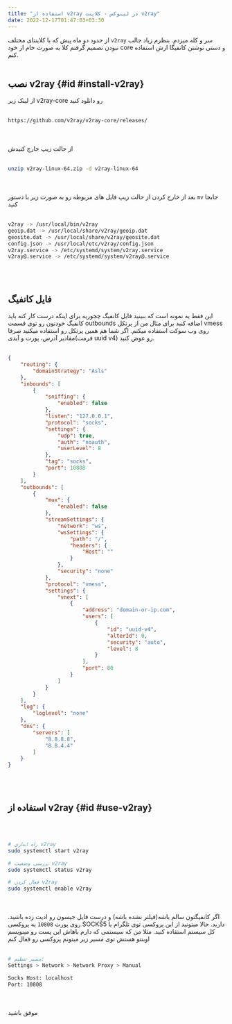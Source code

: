 ```yaml
---
title: "استفاده از v2ray در لینوکس - کلاینت v2ray"
date: 2022-12-17T01:47:03+03:30
---
```


از حدود دو ماه پیش که با کلاینتای مختلف `v2ray` سر و کله میزدم. بنظرم زیاد جالب نبودن تصمیم گرفتم کلا به صورت خام از خود core و دستی نوشتن کانفیگا ازش استفاده کنم.
<br>
<br>

## نصب v2ray {#id #install-v2ray}
از لینک زیر v2ray-core رو دانلود کنید
<br>
<br>
```bash
https://github.com/v2ray/v2ray-core/releases/
```
\
<br>
از حالت زیپ خارج کنیدش
<br>
<br>
```bash
unzip v2ray-linux-64.zip -d v2ray-linux-64
```
\
<br>
بعد از خارج کردن از حالت زیپ فایل های مربوطه رو به صورت زیر با دستور `mv` جابجا کنید
<br>
<br>
```bash
v2ray -> /usr/local/bin/v2ray
geoip.dat -> /usr/local/share/v2ray/geoip.dat
geosite.dat -> /usr/local/share/v2ray/geosite.dat
config.json -> /usr/local/etc/v2ray/config.json
v2ray.service -> /etc/systemd/system/v2ray.service
v2ray@.service -> /etc/systemd/system/v2ray@.service
```
\
<br>

## فایل کانفیگ
این فقط یه نمونه است که ببینید فایل کانفیگ چجوریه
برای اینکه درست کار کنه باید کانفیگ خودتون رو توی قسمت outbounds اضافه کنید
برای مثال من از پرتکل vmess روی وب سوکت استفاده میکنم.
اگر شما هم همین پرتکل رو استفاده میکنید صرفا مقادیر آدرس، پورت و آیدی(فرمت uuid v4) رو عوض کنید.
\
<br>  

```json
{
    "routing": {
        "domainStrategy": "Asls"
    },
    "inbounds": [
        {
            "sniffing": {
                "enabled": false
            },
            "listen": "127.0.0.1",
            "protocol": "socks",
            "settings": {
                "udp": true,
                "auth": "noauth",
                "userLevel": 8
            },
            "tag": "socks",
            "port": 10808
        }
    ],
    "outbounds": [
        {
            "mux": {
                "enabled": false
            },
            "streamSettings": {
                "network": "ws",
                "wsSettings": {
                    "path": "/",
                    "headers": {
                        "Host": ""
                    }
                },
                "security": "none"
            },
            "protocol": "vmess",
            "settings": {
                "vnext": [
                    {
                        "address": "domain-or-ip.com",
                        "users": [
                            {
                                "id": "uuid-v4",
                                "alterId": 0,
                                "security": "auto",
                                "level": 8
                            }
                        ],
                        "port": 80
                    }
                ]
            }
        }
    ],
    "log": {
        "loglevel": "none"
    },
    "dns": {
        "servers": [
            "8.8.8.8",
            "8.8.4.4"
        ]
    }
}
```
\
<br>

## استفاده از v2ray {#id #use-v2ray}
\
<br>
```bash
# راه اندازی v2ray
sudo systemctl start v2ray

# بررسی وضعیت v2ray
sudo systemctl status v2ray

# فعال کردن v2ray
sudo systemctl enable v2ray
```
\
<br>
اگر کانفیگتون سالم باشه(فیلتر نشده باشه) و درست فایل جیسون رو ادیت زده باشید. روی پورت `10808` یه پروکسی SOCKS5 دارید.
حالا میتونید از این پروکسی توی تلگرام یا کل سیستم استفاده کنید.
مثلا من که سیستمی که دارم باهاش این پست رو مینویسم اوبنتو هستش توی مسیر زیر میتونم پروکسی رو فعال کنم
\
<br>
```bash
# مسیر تنظیم:
Settings > Network > Network Proxy > Manual

Socks Host: localhost
Port: 10808
```
\
<br>
موفق باشید